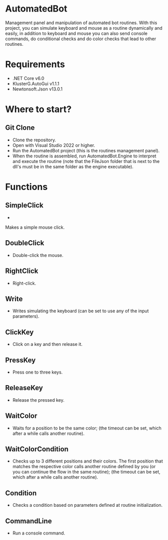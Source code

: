 # AutomatedBot

Management panel and manipulation of automated bot routines.
With this project, you can simulate keyboard and mouse as a routine dynamically and easily, in addition to keyboard and mouse you can also send console commands, do conditional checks and do color checks that lead to other routines.

# Requirements
* .NET Core v6.0
* KlusterG.AutoGui v1.1.1
* Newtonsoft.Json v13.0.1

# Where to start?
## Git Clone
* Clone the repository.
* Open with Visual Studio 2022 or higher.
* Run the AutomatedBot project (this is the routines management panel).
* When the routine is assembled, run AutomatedBot.Engine to interpret and execute the routine (note that the FileJson folder that is next to the dll's must be in the same folder as the engine executable).

# Functions
## SimpleClick
* 
Makes a simple mouse click.
 
## DoubleClick
* Double-click the mouse.

## RightClick
* Right-click.

## Write
* Writes simulating the keyboard (can be set to use any of the input parameters).

## ClickKey
* Click on a key and then release it.

## PressKey
* Press one to three keys.

## ReleaseKey
* Release the pressed key.

## WaitColor
* Waits for a position to be the same color; (the timeout can be set, which after a while calls another routine).

## WaitColorCondition
* Checks up to 3 different positions and their colors. The first position that matches the respective color calls another routine defined by you (or you can continue the flow in the same routine); (the timeout can be set, which after a while calls another routine).

## Condition
* Checks a condition based on parameters defined at routine initialization.

## CommandLine
* Run a console command.
